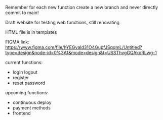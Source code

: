 Remember for each new function create a new branch and never directly commit to main!

Draft website for testing web functions, still renovating 

HTML file is in templates

FIGMA link: https://www.figma.com/file/hYEGvaId31O4GupfJSqqmL/Untitled?type=design&node-id=0%3A1&mode=design&t=USSThvgGQAkoRLwg-1

current functions:
- login logout
- register
- reset password

upcoming functions:
- continuous deploy
- payment methods
- frontend
